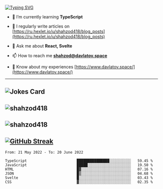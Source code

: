 [![Typing SVG](https://readme-typing-svg.herokuapp.com?font=Turret+Road&height=30&lines=HI!+I%60m+Frontend+Developer)](https://git.io/typing-svg)

- 🌱 I’m currently learning **TypeScript**

- 📝 I regularly write articles on [https://ru.hexlet.io/u/shahzod418/blog_posts](https://ru.hexlet.io/u/shahzod418/blog_posts)

- 💬 Ask me about **React, Svelte**

- 📫 How to reach me **shahzod@davlatov.space**

- 📄 Know about my experiences [https://www.davlatov.space/](https://www.davlatov.space/)

---
![Jokes Card](https://readme-jokes.vercel.app/api?theme=radical)
---
![shahzod418](https://github-readme-stats.vercel.app/api/top-langs?username=shahzod418&show_icons=true&theme=radical&locale=en&layout=compact)
---
![shahzod418](https://github-readme-stats.vercel.app/api?username=shahzod418&show_icons=true&theme=radical&locale=en&count_private=true)
---
[![GitHub Streak](http://github-readme-streak-stats.herokuapp.com?user=shahzod418&theme=radical&date_format=M%20j%5B%2C%20Y%5D)](https://git.io/streak-stats)
---
<!--START_SECTION:waka-->

```text
From: 21 May 2022 - To: 20 June 2022

TypeScript                       ███████████████░░░░░░░░░░   59.45 %
JavaScript                       █████░░░░░░░░░░░░░░░░░░░░   19.50 %
HTML                             █▓░░░░░░░░░░░░░░░░░░░░░░░   07.16 %
JSON                             █▒░░░░░░░░░░░░░░░░░░░░░░░   04.68 %
Svelte                           █░░░░░░░░░░░░░░░░░░░░░░░░   03.43 %
CSS                              ▓░░░░░░░░░░░░░░░░░░░░░░░░   02.35 %
```

<!--END_SECTION:waka-->
